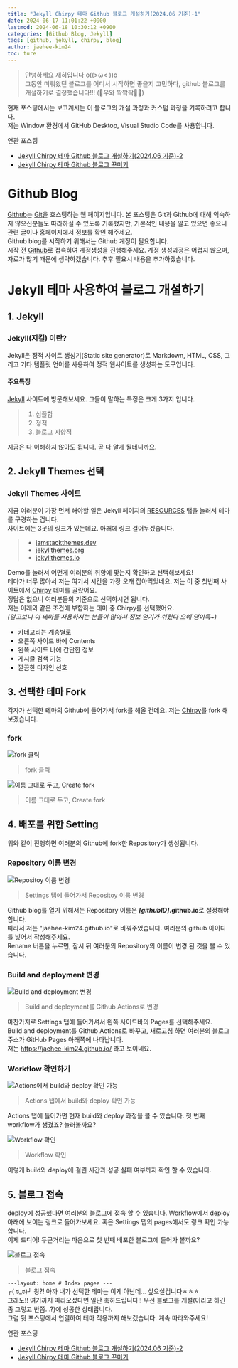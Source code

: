 ```yaml
---
title: "Jekyll Chirpy 테마 Github 블로그 개설하기(2024.06 기준)-1"
date: 2024-06-17 11:01:22 +0900
lastmod: 2024-06-18 10:30:12 +0900
categories: [Github Blog, Jekyll]
tags: [github, jekyll, chirpy, blog]
author: jaehee-kim24
toc: ture
---
```

>안녕하세요 재히입니다 o((>ω< ))o  
그동안 미뤄왔던 블로그를 어디서 시작하면 좋을지 고민하다, github 블로그를 개설하기로 결정했습니다!!! (🎉우와 짝짝짝🎊🎉)  

현재 포스팅에서는 보고계시는 이 블로그의 개설 과정과 커스텀 과정을 기록하려고 합니다.  
저는 Window 환경에서 GitHub Desktop, Visual Studio Code를 사용합니다.

연관 포스팅  
- [Jekyll Chirpy 테마 Github 블로그 개설하기(2024.06 기준)-2](https://jaehee-kim24.github.io/posts/github%EB%B8%94%EB%A1%9C%EA%B7%B8_%EA%B0%9C%EC%84%A4%ED%95%98%EA%B8%B0_2/)
- [Jekyll Chirpy 테마 Github 블로그 꾸미기](https://jaehee-kim24.github.io/posts/github%EB%B8%94%EB%A1%9C%EA%B7%B8_%EA%BE%B8%EB%AF%B8%EA%B8%B0/)

# Github Blog
[Github](https://github.com/ "Github 링크")는 [Git](https://www.git-scm.com/ "Git 링크")을 호스팅하는 웹 페이지입니다. 본 포스팅은 Git과 Github에 대해 익숙하지 않으신분들도 따라하실 수 있도록 기록했지만, 기본적인 내용을 알고 있으면 좋으니 관련 글이나 홈페이지에서 정보를 확인 해주세요.  
Github blog를 시작하기 위해서는 Github 계정이 필요합니다.  
시작 전 [Github](https://github.com/ "Github 링크")로 접속하여 계정생성을 진행해주세요. 계정 생성과정은 어렵지 않으며, 자료가 많기 때문에 생략하겠습니다. 추후 필요시 내용을 추가하겠습니다.

# Jekyll 테마 사용하여 블로그 개설하기

## 1. Jekyll

### Jekyll(지킬) 이란?
Jekyll은 정적 사이트 생성기(Static site generator)로 Markdown, HTML, CSS, 그리고 기타 템플릿 언어를 사용하여 정적 웹사이트를 생성하는 도구입니다.  
#### 주요특징
[Jekyll](https://jekyllrb-ko.github.io/ "Jekyll 링크") 사이트에 방문해보세요. 그들이 말하는 특징은 크게 3가지 입니다.
> 1. 심플함
> 2. 정적
> 3. 블로그 지향적  

지금은 다 이해하지 않아도 됩니다. 곧 다 알게 될테니까요.  

## 2. Jekyll Themes 선택

### Jekyll Themes 사이트
지금 여러분이 가장 먼저 해야할 일은 Jekyll 페이지의 [RESOURCES](https://jekyllrb-ko.github.io/resources/) 탭을 눌러서 테마를 구경하는 겁니다.  
사이트에는 3곳의 링크가 있는데요. 아래에 링크 걸어두겠습니다.
> - [jamstackthemes.dev](https://jamstackthemes.dev/ssg/jekyll/)
> - [jekyllthemes.org](http://jekyllthemes.org/)
> - [jekyllthemes.io](https://jekyllthemes.io/)

Demo를 눌러서 어떤게 여러분의 취향에 맞는지 확인하고 선택해보세요!  
테마가 너무 많아서 저는 여기서 시간을 가장 오래 잡아먹었네요. 저는 이 중 첫번째 사이트에서 [Chirpy](https://jamstackthemes.dev/demo/theme/jekyll-theme-chirpy/ "Chirpy Demo") 테마를 골랐어요.  
정답은 없으니 여러분들의 기준으로 선택하시면 됩니다.  
저는 아래와 같은 조건에 부합하는 테마 중 Chirpy를 선택했어요.  
~~_(알고보니 이 테마를 사용하시는 분들이 많아서 정보 얻기가 쉬웠다 오예 댕이득~)_~~  
- 카테고리는 계층별로
- 오른쪽 사이드 바에 Contents
- 왼쪽 사이드 바에 간단한 정보 
- 게시글 검색 기능
- 깔끔한 디자인 선호


## 3. 선택한 테마 Fork
각자가 선택한 테마의 Github에 들어가서 fork를 해올 건데요. 저는 [Chirpy](https://github.com/cotes2020/jekyll-theme-chirpy/ "Chirpy Github")를 fork 해보겠습니다.  
### fork
![fork 클릭  ](../assets/img/2024-06-17-github블로그_개설하기_1/1.png)  
> fork 클릭  

![이름 그대로 두고, Create fork](../assets/img/2024-06-17-github블로그_개설하기_1/2.png)  
> 이름 그대로 두고, Create fork  

## 4. 배포를 위한 Setting
위와 같이 진행하면 여러분의 Github에 fork한 Repository가 생성됩니다.  

### Repository 이름 변경
![Repositoy 이름 변경](../assets/img/2024-06-17-github블로그_개설하기_1/3.png)  
>  Settings 탭에 들어가서 Repositoy 이름 변경

Github blog를 열기 위해서는 Repository 이름은 **_[githubID]_.github.io**로 설정해야합니다.  
따라서 저는 "jaehee-kim24.github.io"로 바꿔주었습니다. 여러분의 github 아이디를 넣어서 작성해주세요.    
Rename 버튼을 누르면, 잠시 뒤 여러분의 Repository의 이름이 변경 된 것을 볼 수 있습니다.  

### Build and deployment 변경
![Build and deployment 변경](../assets/img/2024-06-17-github블로그_개설하기_1/4.png)  
>  Build and deployment를 Github Actions로 변경  

마찬가지로 Settings 탭에 들어가셔서 왼쪽 사이드바의 Pages를 선택해주세요.  
Build and deployment를 Github Actions로 바꾸고, 새로고침 하면 여러분의 블로그 주소가 GitHub Pages 아래쪽에 나타납니다.  
저는 https://jaehee-kim24.github.io/ 라고 보이네요.  

### Workflow 확인하기
![Actions에서 build와 deploy 확인 가능](../assets/img/2024-06-17-github블로그_개설하기_1/5.png)  
>  Actions 탭에서 build와 deploy 확인 가능

Actions 탭에 들어가면 현재 build와 deploy 과정을 볼 수 있습니다. 첫 번째 workflow가 생겼죠? 눌러볼까요?  

![Workflow 확인](../assets/img/2024-06-17-github블로그_개설하기_1/6.png)  
>  Workflow 확인

이렇게 build와 deploy에 걸린 시간과 성공 실패 여부까지 확인 할 수 있습니다.  

## 5. 블로그 접속
deploy에 성공했다면 여러분의 블로그에 접속 할 수 있습니다. Workflow에서 deploy 아래에 보이는 링크로 들어가보세요. 혹은 Settings 탭의 pages에서도 링크 확인 가능합니다.  
이제 드디어! 두근거리는 마음으로 첫 번째 배포한 블로그에 들어가 볼까요?  

![블로그 접속](../assets/img/2024-06-17-github블로그_개설하기_1/7.png)  
>  블로그 접속

`---layout: home # Index pagee ---`  
┌( ಠ_ಠ)┘ 읭?! 아까 내가 선택한 테마는 이게 아닌데... 싶으실겁니다ㅎㅎㅎ  
그래도!! 여기까지 따라오셨다면 일단 축하드립니다!! 우선 블로그를 개설(이라고 하긴 좀 그렇고 반쯤...?)에 성공한 상태랍니다.  
그럼 뒷 포스팅에서 연결하여 테마 적용까지 해보겠습니다. 계속 따라와주세요!

연관 포스팅  
- [Jekyll Chirpy 테마 Github 블로그 개설하기(2024.06 기준)-2](https://jaehee-kim24.github.io/posts/github%EB%B8%94%EB%A1%9C%EA%B7%B8_%EA%B0%9C%EC%84%A4%ED%95%98%EA%B8%B0_2/)
- [Jekyll Chirpy 테마 Github 블로그 꾸미기](https://jaehee-kim24.github.io/posts/github%EB%B8%94%EB%A1%9C%EA%B7%B8_%EA%BE%B8%EB%AF%B8%EA%B8%B0/)